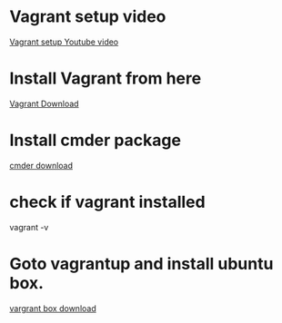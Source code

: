 # Vagrant setup video
[Vagrant setup Youtube video](https://www.youtube.com/watch?v=mPBWWu7sZU4)

# Install Vagrant from here
[Vagrant Download](https://developer.hashicorp.com/vagrant/downloads)

# Install cmder package
[cmder download](https://cmder.app/)

# check if vagrant installed
vagrant -v

# Goto vagrantup and install ubuntu box.
[vargrant box download](https://app.vagrantup.com)
